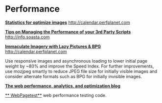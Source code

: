 # Performance

[**Statistics for optimize images**](http://calendar.perfplanet.com/2014/images-are-king-an-image-optimization-checklist-for-everyone-in-your-organization)  http://calendar.perfplanet.com

[**Tips on Managing the Performance of your 3rd Party Scripts**](http://info.soasta.com/SEM_WP_3rdPartyPerformance.html)     http://info.soasta.com


[**Immaculate Imagery with Lazy Pictures & BPG**](http://calendar.perfplanet.com/2015/immaculate-imagery-with-lazy-pictures-bpg/)      http://calendar.perfplanet.com

Use responsive images and asynchronous loading to lower initial page weight by ~80% and improve the Speed Index. For further improvements, use mozjpeg smartly to reduce JPEG file size for initially visible images and consider alternate formats such as BPG for initially invisible images.

[**The web performance, analytics, and optimization blog**](http://www.soasta.com/blog/page-bloat-2015-web-performance-monitoring/)

[** WebPagetest**](https://github.com/WPO-Foundation/webpagetest) web performance testing code.
